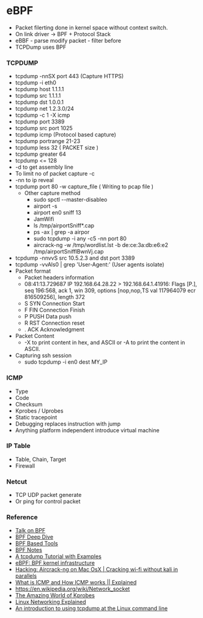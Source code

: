 # eBPF
- Packet filerting done in kernel space without context switch.
- On link driver -> BPF + Protocol Stack 
- eBBF - parse modify packet - filter before
- TCPDump uses BPF

### TCPDUMP
- tcpdump -nnSX port 443 (Capture HTTPS)
- tcpdump -i eth0
- tcpdump host 1.1.1.1
- tcpdump src 1.1.1.1
- tcpdump dst 1.0.0.1
- tcpdump net 1.2.3.0/24
- tcpdump -c 1 -X icmp
- tcpdump port 3389
- tcpdump src port 1025
- tcpdump icmp (Protocol based capture)
- tcpdump portrange 21-23
- tcpdump less 32 ( PACKET size )
- tcpdump greater 64
- tcpdump <= 128
- -d to get assembly line
- To limit no of packet capture -c
- -nn to ip reveal
- tcpdump port 80 -w capture_file ( Writing to pcap file )
    - Other capture method
        - sudo spctl --master-disableo
        - airport -s
        - airport en0 sniff 13
        - JamWifi
        - ls /tmp/airportSniff*.cap
        - ps -ax | grep -a airpor
        - sudo tcpdump -i any -c5 -nn port 80
        - aircrack-ng -w /tmp/wordlist.lst -b de:ce:3a:db:e6:e2 /tmp/airportSnifflBwnVj.cap
- tcpdump -nnvvS src 10.5.2.3 and dst port 3389
- tcpdump -vvAls0 | grep 'User-Agent:' (User agents isolate)   
- Packet format
    - Packet headers information 
    - 08:41:13.729687 IP 192.168.64.28.22 > 192.168.64.1.41916: Flags [P.], seq 196:568, ack 1, win 309, options [nop,nop,TS val 117964079 ecr 816509256], length 372
    - S	SYN	Connection Start
    - F	FIN	Connection Finish
    - P	PUSH Data push
    - R	RST	Connection reset
    - .	ACK	Acknowledgment
- Packet Content
    - -X to print content in hex, and ASCII or -A to print the content in ASCII.      
- Capturing ssh session
    - sudo tcpdump -i en0 dest MY_IP

### ICMP
- Type 
- Code 
- Checksum
- Kprobes / Uprobes
- Static tracepoint
- Debugging replaces instruction with jump
- Anything platform independent introduce virtual machine

### IP Table
- Table, Chain, Target
- Firewall

### Netcut
- TCP UDP packet generate
- Or ping for control packet

### Reference 
- [Talk on BPF](https://www.youtube.com/watch?v=4SiWL5tULnQ)
- [BPF Deep Dive](https://qmonnet.github.io/whirl-offload/2016/09/01/dive-into-bpf/)
- [BPF Based Tools](https://github.com/iovisor/bcc)
- [BPF Notes](https://github.com/tamalsaha/bpf-notes/blob/master/README.md)
- [A tcpdump Tutorial with Examples](https://danielmiessler.com/study/tcpdump)
- [eBPF: BPF kernel infrastructure](https://www.youtube.com/watch?v=znBGt7oHJyQ)
- [Hacking: Aircrack-ng on Mac OsX | Cracking wi-fi without kali in parallels](https://martinsjean256.wordpress.com/2018/02/12/hacking-aircrack-ng-on-mac-cracking-wi-fi-without-kali-in-parallels)
- [What is ICMP and How ICMP works || Explained](https://www.youtube.com/watch?v=jQm-J-8iPVw)
- https://en.wikipedia.org/wiki/Network_socket
- [The	Amazing	World of Kprobes](https://www.cs.dartmouth.edu/~sergey/cs258/2016/kprobes-2016.pdf)
- [Linux Networking Explained](https://events.static.linuxfound.org/sites/events/files/slides/2016%20-%20Linux%20Networking%20explained_0.pdf)
- [An introduction to using tcpdump at the Linux command line](https://opensource.com/article/18/10/introduction-tcpdump)